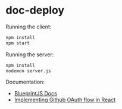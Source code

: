 # doc-deploy

Running the client:
```bash
npm install
npm start
```
Running the server:
```bash
npm install
nodemon server.js
```

Documentation:
- [BlueprintJS Docs](https://blueprintjs.com/docs/#core)
- [Implementing Github OAuth flow in React](https://www.graphql.college/implementing-github-oauth-flow/)